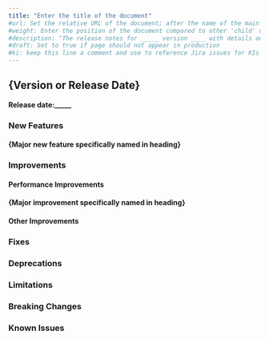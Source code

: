 ```yaml
---
title: "Enter the title of the document"
#url: Set the relative URL of the document; after the name of the main directory/product the document is in, use the document title; example for document titled my-new-page.md, in refguide directory: /refguide/my-new-page/
#weight: Enter the position of the document compared to other 'child' documents at the same level; number by 10 (for first), 20, 30, etc. for easy ordering of other documents in the future if necessary; don't add brackets or quotation marks
#description: "The release notes for _____ version ____ with details on new features, bug fixes, and known issues."
#draft: Set to true if page should not appear in production
#ki: keep this line a comment and use to reference Jira issues for KIs in order to track fixes
---
```


## {Version or Release Date}

**Release date:_____**

### New Features

[//]: #	"Include links/references to Idea Forum ideas when available."

#### {Major new feature specifically named in heading}

### Improvements

[//]: #	"Include links/references to Idea Forum ideas when available."

#### Performance Improvements

#### {Major improvement specifically named in heading}

#### Other Improvements

### Fixes

### Deprecations

### Limitations

### Breaking Changes

### Known Issues

[//]: #	"Document fixes in this release for known issues in older release notes. Update older release notes with links to fixes"
